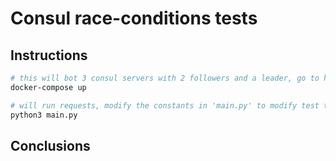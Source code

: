 # Consul race-conditions tests

## Instructions

```sh
# this will bot 3 consul servers with 2 followers and a leader, go to http://localhost:8500/ui to check if nodes loaded correctly
docker-compose up

# will run requests, modify the constants in 'main.py' to modify test timings or requested nodes
python3 main.py
```

## Conclusions
